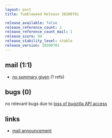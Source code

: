 ```yaml
---
layout: post
title: Tumbleweed Release 20200701

release_available: false
release_reference_count: 1
release_reference_count_mail: 1
release_score: 94
release_stability_level: stable
release_version: 20200701
---
```


## mail (1:1)

- [no summary given](https://github.com/boombatower/tumbleweed-review/issues/10) (1 refs)

## bugs (0)

<!--more-->

no relevant bugs due to [loss of bugzilla API access](https://bugzilla.opensuse.org/show_bug.cgi?id=1157722)



## links

- [mail announcement](https://github.com/boombatower/tumbleweed-review/issues/10)
